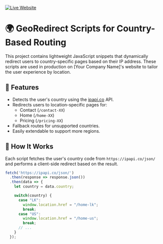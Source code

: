 [![Live Website](https://img.shields.io/badge/Live-Demo-brightgreen)](dreamshift.net)

# 🌍 GeoRedirect Scripts for Country-Based Routing

This project contains lightweight JavaScript snippets that dynamically redirect users to country-specific pages based on their IP address. These scripts are used in production on [Your Company Name]'s website to tailor the user experience by location.

## 🚀 Features

- Detects the user's country using the [ipapi.co](https://ipapi.co/) API.
- Redirects users to location-specific pages for:
  - Contact (`/contact-XX`)
  - Home (`/home-XX`)
  - Pricing (`/pricing-XX`)
- Fallback routes for unsupported countries.
- Easily extendable to support more regions.

## 🧠 How It Works

Each script fetches the user's country code from `https://ipapi.co/json/` and performs a client-side redirect based on the result.

```javascript
fetch('https://ipapi.co/json/')
  .then(response => response.json())
  .then(data => {
    let country = data.country;

    switch(country) {
      case "LK":
        window.location.href = "/home-lk";
        break;
      case "US":
        window.location.href = "/home-us";
        break;
      // ...
    }
  });
